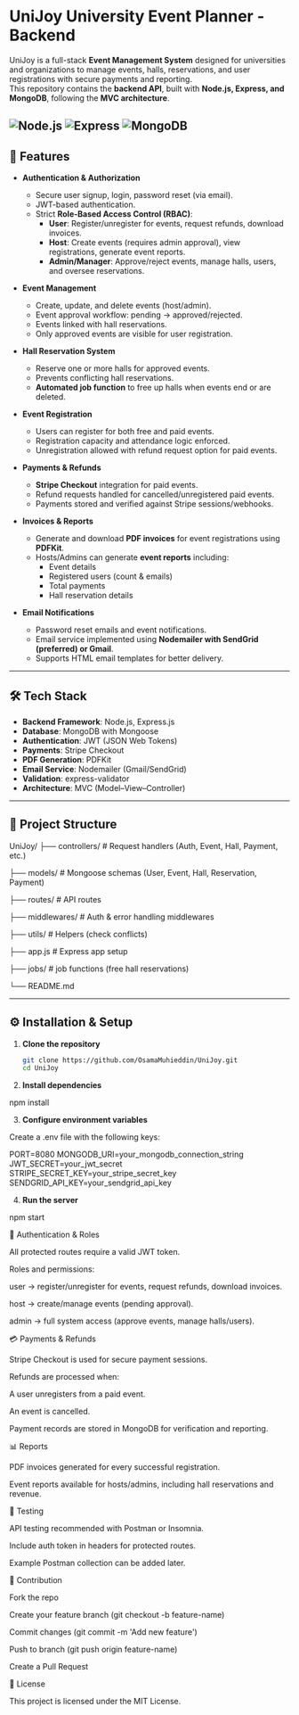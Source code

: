 # UniJoy University Event Planner - Backend

UniJoy is a full-stack **Event Management System** designed for universities and organizations to manage events, halls, reservations, and user registrations with secure payments and reporting.  
This repository contains the **backend API**, built with **Node.js, Express, and MongoDB**, following the **MVC architecture**.

![Node.js](https://img.shields.io/badge/Node.js-339933?style=for-the-badge&logo=node.js&logoColor=white)
![Express](https://img.shields.io/badge/Express.js-000000?style=for-the-badge&logo=express&logoColor=white)
![MongoDB](https://img.shields.io/badge/MongoDB-47A248?style=for-the-badge&logo=mongodb&logoColor=white)
---

## 🚀 Features

- **Authentication & Authorization**
  - Secure user signup, login, password reset (via email).
  - JWT-based authentication.
  - Strict **Role-Based Access Control (RBAC)**:  
    - **User**: Register/unregister for events, request refunds, download invoices.  
    - **Host**: Create events (requires admin approval), view registrations, generate event reports.  
    - **Admin/Manager**: Approve/reject events, manage halls, users, and oversee reservations.

- **Event Management**
  - Create, update, and delete events (host/admin).
  - Event approval workflow: pending → approved/rejected.
  - Events linked with hall reservations.
  - Only approved events are visible for user registration.

- **Hall Reservation System**
  - Reserve one or more halls for approved events.
  - Prevents conflicting hall reservations.
  - **Automated job function** to free up halls when events end or are deleted.

- **Event Registration**
  - Users can register for both free and paid events.
  - Registration capacity and attendance logic enforced.
  - Unregistration allowed with refund request option for paid events.

- **Payments & Refunds**
  - **Stripe Checkout** integration for paid events.
  - Refund requests handled for cancelled/unregistered paid events.
  - Payments stored and verified against Stripe sessions/webhooks.

- **Invoices & Reports**
  - Generate and download **PDF invoices** for event registrations using **PDFKit**.
  - Hosts/Admins can generate **event reports** including:  
    - Event details  
    - Registered users (count & emails)  
    - Total payments  
    - Hall reservation details  

- **Email Notifications**
  - Password reset emails and event notifications.
  - Email service implemented using **Nodemailer with SendGrid (preferred) or Gmail**.
  - Supports HTML email templates for better delivery.

---

## 🛠️ Tech Stack

- **Backend Framework**: Node.js, Express.js  
- **Database**: MongoDB with Mongoose  
- **Authentication**: JWT (JSON Web Tokens)  
- **Payments**: Stripe Checkout  
- **PDF Generation**: PDFKit  
- **Email Service**: Nodemailer (Gmail/SendGrid)  
- **Validation**: express-validator  
- **Architecture**: MVC (Model–View–Controller)

---

## 📂 Project Structure

UniJoy/
├── controllers/ # Request handlers (Auth, Event, Hall, Payment, etc.)

├── models/ # Mongoose schemas (User, Event, Hall, Reservation, Payment)

├── routes/ # API routes

├── middlewares/ # Auth & error handling middlewares

├── utils/ # Helpers (check conflicts)

├── app.js # Express app setup

├── jobs/ # job functions (free hall reservations) 

└── README.md

---

## ⚙️ Installation & Setup

1. **Clone the repository**
   ```bash
   git clone https://github.com/OsamaMuhieddin/UniJoy.git
   cd UniJoy
   
2. **Install dependencies**

npm install

3. **Configure environment variables**
   
Create a .env file with the following keys:

PORT=8080
MONGODB_URI=your_mongodb_connection_string
JWT_SECRET=your_jwt_secret
STRIPE_SECRET_KEY=your_stripe_secret_key
SENDGRID_API_KEY=your_sendgrid_api_key


4. **Run the server**

npm start


🔑 Authentication & Roles

All protected routes require a valid JWT token.

Roles and permissions:

user → register/unregister for events, request refunds, download invoices.

host → create/manage events (pending approval).

admin → full system access (approve events, manage halls/users).

💳 Payments & Refunds

Stripe Checkout is used for secure payment sessions.

Refunds are processed when:

A user unregisters from a paid event.

An event is cancelled.

Payment records are stored in MongoDB for verification and reporting.

📊 Reports

PDF invoices generated for every successful registration.

Event reports available for hosts/admins, including hall reservations and revenue.

🧪 Testing

API testing recommended with Postman or Insomnia.

Include auth token in headers for protected routes.

Example Postman collection can be added later.

🤝 Contribution

Fork the repo

Create your feature branch (git checkout -b feature-name)

Commit changes (git commit -m 'Add new feature')

Push to branch (git push origin feature-name)

Create a Pull Request

📄 License

This project is licensed under the MIT License.
